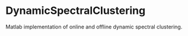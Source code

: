 # DynamicSpectralClustering
Matlab implementation of online and offline dynamic spectral clustering.
